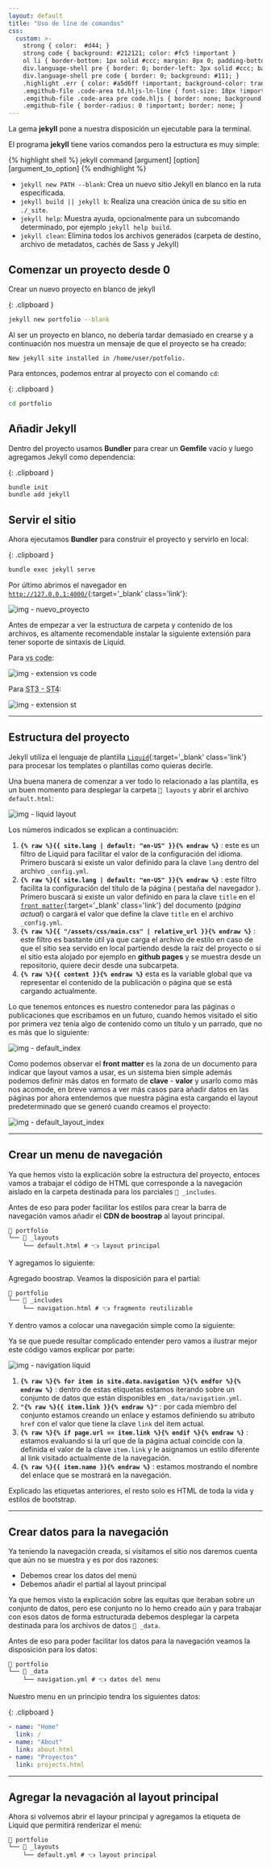 ```yaml
---
layout: default
title: "Uso de líne de comandos"
css:
  custom: >-
    strong { color:  #d44; }
    strong code { background: #212121; color: #fc5 !important }
    ol li { border-bottom: 1px solid #ccc; margin: 8px 0; padding-bottom: 8px }
    div.language-shell pre { border: 0; border-left: 3px solid #ccc; background: #111; box-shadow: none }
    div.language-shell pre code { border: 0; background: #111; }
    .highlight .err { color: #a5d6ff !important; background-color: transparent !important; }
    .emgithub-file .code-area td.hljs-ln-line { font-size: 18px !important }
    .emgithub-file .code-area pre code.hljs { border: none; background: #191919; border-radius: 0; }
    .emgithub-file { border-radius: 0 !important; border: none; }
---
```


La gema **jekyll** pone a nuestra disposición un ejecutable para la terminal.

El programa **jekyll** tiene varios comandos pero la estructura es muy simple:

{% highlight shell %}
jekyll command [argument] [option] [argument_to_option]
{% endhighlight %}

- `jekyll new PATH --blank`: Crea un nuevo sitio Jekyll en blanco en la ruta especificada.
- `jekyll build || jekyll b`: Realiza una creación única de su sitio en `./_site`.
- `jekyll help`: Muestra ayuda, opcionalmente para un subcomando determinado, por ejemplo `jekyll help build`.
- `jekyll clean`: Elimina todos los archivos generados (carpeta de destino, archivo de metadatos, cachés de Sass y Jekyll)


## Comenzar un proyecto desde 0

Crear un nuevo proyecto en blanco de jekyll

{: .clipboard }
```bash
jekyll new portfolio --blank
```

Al ser un proyecto en blanco, no debería tardar demasiado en crearse y a continuación nos muestra un mensaje de que el proyecto se ha creado:

```text
New jekyll site installed in /home/user/potfolio.
```

Para entonces, podemos entrar al proyecto con el comando `cd`:

{: .clipboard }
```bash
cd portfolio
```

## Añadir Jekyll

Dentro del proyecto usamos **Bundler** para crear un **Gemfile** vacío y luego agregamos Jekyll como dependencia:

{: .clipboard }
```bash
bundle init
bundle add jekyll
```

## Servir el sitio

Ahora ejecutamos **Bundler** para construir el proyecto y servirlo en local:

{: .clipboard }
```bash
bundle exec jekyll serve
```

Por último abrimos el navegador en [`http://127.0.0.1:4000/`](http://127.0.0.1:4000/){:target='_blank' class='link'}:

![img - nuevo_proyecto](assets/nuevo_proyecto.png)


Antes de empezar a ver la estructura de carpeta y contenido de los archivos, es altamente recomendable instalar la siguiente extensión para tener soporte de sintaxis de Liquid. 

Para <abbr title="visual studio code">vs code</abbr>:

![img - extension vs code](assets/extension_sintaxis_vscode.png)

Para <abbr title="Sublime Text">ST3 - ST4</abbr>:

![img - extension st](assets/extension_sintaxis_sublimetext.png)

---

## Estructura del proyecto

Jekyll utiliza el lenguaje de plantilla [`Liquid`](https://shopify.github.io/liquid/){:target='_blank' class='link'} para procesar los templates o plantillas como quieras decirle.

Una buena manera de comenzar a ver todo lo relacionado a las plantilla, es un buen momento para desplegar la carpeta `📁 layouts` y abrir el archivo `default.html`:

![img - liquid layout](assets/explicacion_liquid.png)

Los números indicados se explican a continuación:

1. **`{% raw %}{{ site.lang | default: "en-US" }}{% endraw %}`** : este es un filtro de Liquid para facilitar el valor de la configuración del idioma. Primero buscará si existe un valor definido para la clave `lang` dentro del archivo `_config.yml`.
2. **`{% raw %}{{ site.lang | default: "en-US" }}{% endraw %}`** : este filtro facilita la configuración del título de la página ( pestaña del navegador ). Primero buscará si existe un valor definido en para la clave `title` en el [`front matter`](https://jekyllrb.com/docs/front-matter/){:target='_blank' class='link'} del documento (*página actual*) o cargará el valor que define la clave `title` en el archivo `_config.yml`.
3. **`{% raw %}{{ "/assets/css/main.css" | relative_url }}{% endraw %}`** : este filtro es bastante útil ya que carga el archivo de estilo en caso de que el sitio sea servido en local partiendo desde la raíz del proyecto o si el sitio esta alojado por ejemplo en **github pages** y se muestra desde un repositorio, quiere decir desde una subcarpeta.
4. **`{% raw %}{{ content }}{% endraw %}`** esta es la variable global que va representar el contenido de la publicación o página que se está cargando actualmente.

Lo que tenemos entonces es nuestro contenedor para las páginas o publicaciones que escribamos en un futuro, cuando hemos visitado el sitio por primera vez tenía algo de contenido como un título y un parrado, que no es más que lo siguiente:

![img - default_index](assets/index_root.png)

Como podemos observar el **front matter** es la zona de un documento para indicar que layout vamos a usar, es un sistema bien simple además podemos definir más datos en formato de **clave** - **valor** y usarlo como más nos acomode, en breve vamos a ver más casos para añadir datos en las páginas por ahora entendemos que nuestra página esta cargando el layout predeterminado que se generó cuando creamos el proyecto:

![img - default_layout_index](assets/front_matter_index.png)



---

## Crear un menu de navegación

Ya que hemos visto la explicación sobre la estructura del proyecto, entoces vamos a trabajar el código de HTML que corresponde a la navegación aislado en la carpeta destinada para los parciales `📁 _includes`.

Antes de eso para poder facilitar los estilos para crear la barra de navegación vamos añadir el **CDN de boostrap** al layout principal.

```shell
📂 portfolio
└── 📂 _layouts
    └── default.html # 👈 layout principal
```

Y agregamos lo siguiente:

<script src="https://emgithub.com/embed-v2.js?target=https%3A%2F%2Fgithub.com%2FEniDev911%2Fassets%2Fblob%2Fmain%2Fjekyll%2F_layouts%2Fdefault.html&style=vs2015&type=code&showBorder=on&showCopy=on"></script>


Agregado boostrap. Veamos la disposición para el partial:

```shell
📂 portfolio
└── 📂 _includes
    └── navigation.html # 👈 fragmento reutilizable
```

Y dentro vamos a colocar una navegación simple como la siguiente:

<script src="https://emgithub.com/embed-v2.js?target=https%3A%2F%2Fgithub.com%2FEniDev911%2Fassets%2Fblob%2Fmain%2Fjekyll%2F_includes%2Fnavigation.html&style=vs2015&type=code&showCopy=on"></script>


Ya se que puede resultar complicado entender pero vamos a ilustrar mejor este código vamos explicar por parte:

![img - navigation liquid](assets/navigation_liquid.png)


1. **`{% raw %}{% for item in site.data.navigation %}{% endfor %}{% endraw %}`** : dentro de estas etiquetas estamos iterando sobre un conjunto de datos que están disponibles en `_data/navigation.yml`.
2. **`"{% raw %}{{ item.link }}{% endraw %}"`** : por cada miembro del conjunto estamos creando un enlace y estamos definiendo su atributo `href` con el valor que tiene la clave `link` del item actual.
3. **`{% raw %}{% if page.url == item.link %}{% endif %}{% endraw %}`** : estamos evaluando si la url que de la página actual coincide con la definida el valor de la clave `item.link` y le asignamos un estilo diferente al link visitado actualmente de la navegación.
4. **`{% raw %}{{ item.name }}{% endraw %}`** : estamos mostrando el nombre del enlace que se mostrará en la navegación.

Explicado las etiquetas anteriores, el resto solo es HTML de toda la vida y estilos de bootstrap.

---

## Crear datos para la navegación

Ya teniendo la navegación creada, si visitamos el sitio nos daremos cuenta que aún no se muestra y es por dos razones:

- Debemos crear los datos del menú
- Debemos añadir el partial al layout principal

Ya que hemos visto la explicación sobre las equitas que iteraban sobre un conjunto de datos, pero ese conjunto no lo hemo creado aún y para trabajar con esos datos de forma estructurada debemos desplegar la carpeta destinada para los archivos de datos `📁 _data`.


Antes de eso para poder facilitar los datos para la navegación veamos la disposición para los datos:

```shell
📂 portfolio
└── 📂 _data
    └── navigation.yml # 👈 datos del menu
```

Nuestro menu en un principio tendra los siguientes datos:

{: .clipboard }
```yml
- name: "Home"
  link: /
- name: "About"
  link: about.html
- name: "Proyectos"
  link: projects.html
```

---

## Agregar la nevagación al layout principal

Ahora si volvemos abrir el layour principal y agregamos la etiqueta de Liquid que permitirá renderizar el menú:

```shell
📂 portfolio
└── 📂 _layouts
    └── default.yml # 👈 layout principal
```

<script src="https://emgithub.com/embed-v2.js?target=https%3A%2F%2Fgithub.com%2FEniDev911%2Fassets%2Fblob%2Fmain%2Fjekyll%2F_layouts%2Fdefault1.html&style=vs2015&type=code&showFullPath=on&showCopy=on"></script>